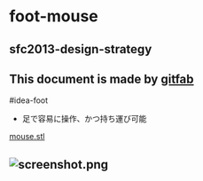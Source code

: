 # foot-mouse
## sfc2013-design-strategy
This document is made by [gitfab](http://gitfab.org)
---
#idea-foot

* 足で容易に操作、かつ持ち運び可能

[mouse.stl](https://raw.github.com/malt03/open-source-mouse/master/gitfab/resources/mouse.stl)

![screenshot.png](https://raw.github.com/malt03/open-source-mouse/master/gitfab/resources/screenshot.png)
---
